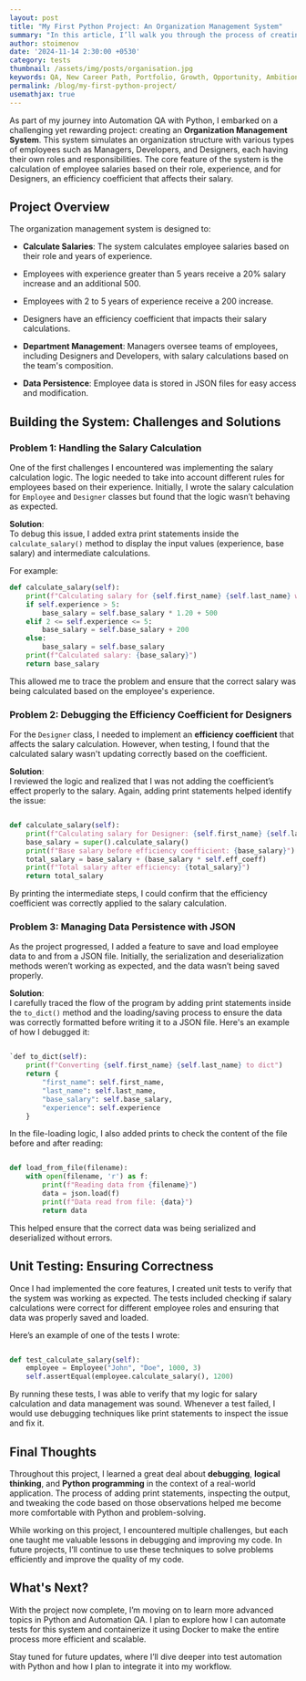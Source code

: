 ```yaml
---
layout: post
title: "My First Python Project: An Organization Management System"
summary: "In this article, I’ll walk you through the process of creating the project, some of the challenges I faced, and how I approached solving them."
author: stoimenov
date: '2024-11-14 2:30:00 +0530'
category: tests
thumbnail: /assets/img/posts/organisation.jpg
keywords: QA, New Career Path, Portfolio, Growth, Opportunity, Ambitions, Technology, QA Projects, Python
permalink: /blog/my-first-python-project/
usemathjax: true
---
```


As part of my journey into Automation QA with Python, I embarked on a challenging yet rewarding project: creating an **Organization Management System**. This system simulates an organization structure with various types of employees such as Managers, Developers, and Designers, each having their own roles and responsibilities. The core feature of the system is the calculation of employee salaries based on their role, experience, and for Designers, an efficiency coefficient that affects their salary. 


## Project Overview

The organization management system is designed to:

- **Calculate Salaries**: The system calculates employee salaries based on their role and years of experience. 
 - Employees with experience greater than 5 years receive a 20% salary increase and an additional 500.
 - Employees with 2 to 5 years of experience receive a 200 increase.
 - Designers have an efficiency coefficient that impacts their salary calculations.
  
- **Department Management**: Managers oversee teams of employees, including Designers and Developers, with salary calculations based on the team's composition.

- **Data Persistence**: Employee data is stored in JSON files for easy access and modification.

## Building the System: Challenges and Solutions

### Problem 1: Handling the Salary Calculation

One of the first challenges I encountered was implementing the salary calculation logic. The logic needed to take into account different rules for employees based on their experience. Initially, I wrote the salary calculation for `Employee` and `Designer` classes but found that the logic wasn’t behaving as expected.

**Solution**:  
To debug this issue, I added extra print statements inside the `calculate_salary()` method to display the input values (experience, base salary) and intermediate calculations.

For example:

```python
def calculate_salary(self):
    print(f"Calculating salary for {self.first_name} {self.last_name} with experience: {self.experience}")
    if self.experience > 5:
        base_salary = self.base_salary * 1.20 + 500
    elif 2 <= self.experience <= 5:
        base_salary = self.base_salary + 200
    else:
        base_salary = self.base_salary
    print(f"Calculated salary: {base_salary}")
    return base_salary
 ``` 

This allowed me to trace the problem and ensure that the correct salary was being calculated based on the employee's experience.

### Problem 2: Debugging the Efficiency Coefficient for Designers

For the `Designer` class, I needed to implement an **efficiency coefficient** that affects the salary calculation. However, when testing, I found that the calculated salary wasn't updating correctly based on the coefficient.

**Solution**:  
I reviewed the logic and realized that I was not adding the coefficient’s effect properly to the salary. Again, adding print statements helped identify the issue:

```python

def calculate_salary(self):
    print(f"Calculating salary for Designer: {self.first_name} {self.last_name} with efficiency coefficient: {self.eff_coeff}")
    base_salary = super().calculate_salary()
    print(f"Base salary before efficiency coefficient: {base_salary}")
    total_salary = base_salary + (base_salary * self.eff_coeff)
    print(f"Total salary after efficiency: {total_salary}")
    return total_salary
``` 

By printing the intermediate steps, I could confirm that the efficiency coefficient was correctly applied to the salary calculation.

### Problem 3: Managing Data Persistence with JSON

As the project progressed, I added a feature to save and load employee data to and from a JSON file. Initially, the serialization and deserialization methods weren’t working as expected, and the data wasn’t being saved properly.

**Solution**:  
I carefully traced the flow of the program by adding print statements inside the `to_dict()` method and the loading/saving process to ensure the data was correctly formatted before writing it to a JSON file. Here's an example of how I debugged it:

```python

`def to_dict(self):
    print(f"Converting {self.first_name} {self.last_name} to dict")
    return {
        "first_name": self.first_name,
        "last_name": self.last_name,
        "base_salary": self.base_salary,
        "experience": self.experience
    }
```

In the file-loading logic, I also added prints to check the content of the file before and after reading:

```python

def load_from_file(filename):
    with open(filename, 'r') as f:
        print(f"Reading data from {filename}")
        data = json.load(f)
        print(f"Data read from file: {data}")
        return data 
```
This helped ensure that the correct data was being serialized and deserialized without errors.

## Unit Testing: Ensuring Correctness

Once I had implemented the core features, I created unit tests to verify that the system was working as expected. The tests included checking if salary calculations were correct for different employee roles and ensuring that data was properly saved and loaded.

Here’s an example of one of the tests I wrote:

```python

def test_calculate_salary(self):
    employee = Employee("John", "Doe", 1000, 3)
    self.assertEqual(employee.calculate_salary(), 1200) 
```
By running these tests, I was able to verify that my logic for salary calculation and data management was sound. Whenever a test failed, I would use debugging techniques like print statements to inspect the issue and fix it.

## Final Thoughts

Throughout this project, I learned a great deal about **debugging**, **logical thinking**, and **Python programming** in the context of a real-world application. The process of adding print statements, inspecting the output, and tweaking the code based on those observations helped me become more comfortable with Python and problem-solving.

While working on this project, I encountered multiple challenges, but each one taught me valuable lessons in debugging and improving my code. In future projects, I’ll continue to use these techniques to solve problems efficiently and improve the quality of my code.

## What's Next?

With the project now complete, I’m moving on to learn more advanced topics in Python and Automation QA. I plan to explore how I can automate tests for this system and containerize it using Docker to make the entire process more efficient and scalable.

Stay tuned for future updates, where I’ll dive deeper into test automation with Python and how I plan to integrate it into my workflow.
